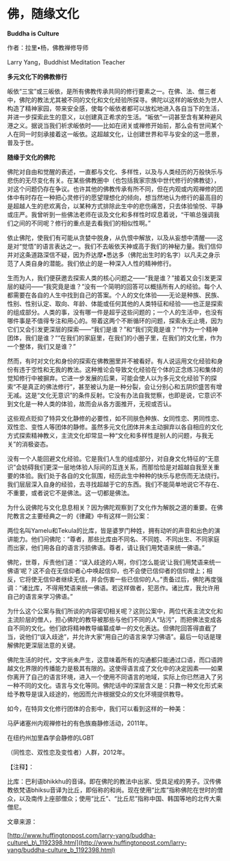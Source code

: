 # 佛，随缘文化

**Buddha is Culture**

作者：拉里•杨，佛教禅修导师

Larry Yang，Buddhist Meditation Teacher

**多元文化下的佛教修行**

皈依“三宝”或三皈依，是所有佛教传承共同的修行要素之一。在佛、法、僧三者中，佛陀的教法尤其被不同的文化和文化经验所探寻。佛陀以这样的皈依处为世人构造了精神家园，带来安全感，使每个皈依者都可以放松地进入各自当下的生活，并进一步探索此生的意义，以创建真正希求的生活。“皈依”一词甚至含有某种避风港之义。据说当我们祈求皈依时——比如在闭关或禅修开始前，那么会有世间某个人在同一时刻承接着这一皈依。这超越文化，让创建世界和平与安全的这一愿景，普及于世。

**随缘于文化的佛陀**

佛陀对自由和觉醒的表述，一直都与文化、多样性，以及与人类经历的万般快乐与悲伤的无尽变化有关。在某些佛教圈中（也包括我家宗族中世代修行的佛教徒），对这个问题仍存在争议。也许其他的佛教传承有所不同，但在内观或内观禅修的团体中有时存在一种把心灵修行的愿望理想化的倾向，想当然地认为修行的最高目的是超越人生的悲欢离合，以某种方式排除此生中的悲伤痛苦，只去体验愉悦、平静或庄严。我曾听到一些佛法老师在谈及文化和多样性时叹息着说，“干嘛总强调我们之间的不同呢？修行的重点是去看我们的相似性啊。”

依止佛陀，使我们有可能从贪婪中脱身，从仇恨中解放，以及从妄想中清醒——这是对“觉悟”的语言表达之一。我们不去皈依天神或高于我们的神秘力量。我们信仰并对这条道路深信不疑，因为乔达摩•悉达多（佛陀出生时的名字）以凡夫之身示范了人类自身的潜能。我们依止的是一种深入人性的精神修行。

生而为人，我们便获邀去探索人类的核心问题之——“我是谁？”接着又会引发更深层的疑问——“我究竟是谁？”没有一个简明的回答可以概括所有人的经验。每个人都需要在各自的人生中找到自己的答案。个人的文化体验——无论是种族、民族、性别、性别认定、取向、年龄、体能或任何其他的人类特征和经验——也正是探索的组成部分。人类的事，没有哪一件是超乎这些问题的；一个人的生活中，也没有哪件事是不值得专注和用心的。带着这两个不断循环的问题，探索永无止境，因为它们又会引发更深层的探索——“我们是谁？”和“我们究竟是谁？”“作为一个精神团体，我们是谁？”“在我们的家庭里，在我们的小圈子里，在我们的文化里，作为一个整体，我们又是谁？”

然而，有时对文化和身份的探索在佛教圈里并不被看好。有人说运用文化经验和身份有违于空性和无我的教法。这种推论会导致文化经验在个体的正念练习和集体的觉知修行中被摒弃。它进一步发展的后果，可能会使人以为多元文化经验下的探索“不是真正的佛法修行”，甚至被认为是一种分裂，会让分别心和五阴炽盛苦有增无减。这是“文化无意识”的条件反射。它没有办法自我觉察，也即是说，它意识不到文化是一种人类的体验，故而会从各方面推开，无视或否认。

这些观点贬抑了特异文化静修的必要性，如不同肤色种族、女同性恋、男同性恋、双性恋、变性人等团体的静修。虽然多元文化团体并未主动摒弃以各自相应的文化方式探索精神教义，主流文化却常显一种“文化和多样性是别人的问题，与我无关”的消极姿态。

没有一个人能回避文化经验。它是我们人生的组成部分，对自身文化特征的“无意识”会妨碍我们更深一层地体验人际间的互连关系，而那恰恰是对超越自我至关重要的体验。我们处于各自的文化氛围，经历此生中种种的快乐与悲伤而无法绕行。我们层层深入自身的经验，去寻找超越于它的东西。我们不能简单地说它不存在、不重要，或者说它不是佛法。这一切都是佛法。

为什么说佛陀与文化息息相关？因为佛陀观察到了文化作为解脱之道的重要。在佛陀教言之主要经典之一的《律藏》中有这样一则公案：

两位名叫Yamelu和Tekula的比库，皆是婆罗门种姓，拥有动听的声音和出色的演讲能力。他们问佛陀：“尊者，那些比库由不同名、不同姓、不同出生、不同家庭而出家，他们用各自的语言污损佛语。尊者，请让我们用梵语来统一佛语。”

佛陀，世尊，斥责他们道：“误入歧途的人啊，你们怎么能说‘让我们用梵语来统一佛语’呢？这不会在无信仰者心中唤起信仰，也不会使已信仰者的信仰增上；相反，它将使无信仰者继续无信，并会伤害一些已信仰的人。”责备过后，佛陀再度强调：“诸比库，不得用梵语来统一佛语。若这样做者，犯恶作。诸比库，我允许用自己的语言来学习佛语。”

为什么这个公案与我们所谈的内容密切相关呢？这则公案中，两位代表主流文化和主流阶层的僧人，担心佛陀的教导被那些与他们不同的人“玷污”，而把佛法变成各自不同的文化。他们欲将精神教导编纂成单一的文化表达。但佛陀回答得直截了当，说他们“误入歧途”，并允许大家“用自己的语言来学习佛语”。最后一句话是理解佛陀更深层法意的关键。

佛陀生活的时代，文字尚未产生，这意味着所有的沟通都只能通过口语，而口语跨越文化界限的传播能力是极其有限的。这使得语言成了文化中的决定因素——如果你离开了自己的语言环境，进入一个使用不同语言的地域，实际上你已然进入了另一种不同的文化。语言与文化等同。佛陀话中的深层含义是：只靠一种文化形式来给予教导是误入歧途的，他因而允许根据受众的文化环境提供教导。

如今，在特异文化修行团体的合影中，我们可以看到这样的一种美：

马萨诸塞州内观禅修社的有色族裔静修活动，2011年。

在纽约州加里森学会静修的LGBT

（同性恋、双性恋及变性者）人群，2012年。

【注释】：

比库：巴利语bhikkhu的音译。即在佛陀的教法中出家、受具足戒的男子。汉传佛教依梵语bhiksu音译为比丘，即俗称的和尚。现在使用“比库”指称佛陀在世时的僧众，以及南传上座部僧众；使用“比丘”、“比丘尼”指称中国、韩国等地的北传大乘僧尼。

文章来源：

[http://www.huffingtonpost.com/larry-yang/buddha-culture\_b\_1192398.html](http://www.huffingtonpost.com/larry-yang/buddha-culture_b_1192398.html)

